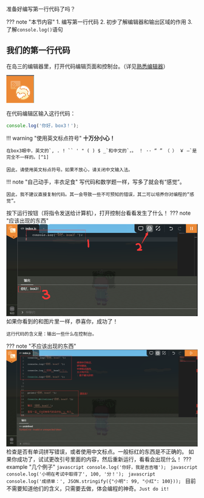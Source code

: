 
准备好编写第一行代码了吗？

??? note "本节内容"
    1. 编写第一行代码
    2. 初步了解编辑器和输出区域的作用
    3. 了解`console.log()`语句

## 我们的第一行代码
    
在岛三的编辑器里，打开代码编辑页面和控制台。（详见[熟悉编辑器](../editor.md)）

![代码编辑器图标](./images/data-and-cal/editor.png)

在代码编辑区输入这行代码：
```javascript
console.log('你好，box3！');
```
!!! warning "使用英文标点符号"
    **十万分小心！**

    在box3眼中，英文的`, . ! `` ' " ( ) $ _`和中文的`，。 ！ ·· “ ” （ ） ￥ —`是完全不一样的。[^1]

    因此，请使用英文标点符号。如果不放心，请关闭中文输入法。
!!! note "自己动手，丰衣足食"
    写代码和数学题一样，写多了就会有“感觉”。

    因此，我不建议直接复制代码。其一会导致一些不可预知的错误，其二可以培养你对编程的“感觉”。
按下运行按钮（将指令发送给计算机），打开控制台看看发生了什么！
??? note "应该出现的东西"
    ![结果](./images/data-and-cal/res1.png)
    如果你看到的和图片里一样，恭喜你，成功了！

    这行代码的含义是：输出一些什么在控制台。
??? note "不应该出现的东西"
    ![错误](./images/data-and-cal/error.png)
    检查是否有单词拼写错误，或者使用中文标点。一般标红的东西是不正确的。
如果你成功了，试试更改引号里面的内容，然后重新运行，看看会出现什么！
??? example "几个例子"
    ```javascript
    console.log('你好，我是吉吉喵');
    ```
    ```javascript
    console.log('小明在考试中取得了', 100, '分！');
    ```
    ```javascript
    console.log('成绩单：', JSON.stringify({"小明": 99, "小红": 100}));
    ```
    目前不需要知道他们的含义，只需要去做，体会编程的神奇。`Just do it!`

    


[^1]: 从左到右分别为： 逗号，点号，感叹号，反引号，单引号，双引号，左括号，右括号，美元符号，下划线； 逗号，句号，感叹号，隔号，上引号，下引号，左括号，右括号，人民币符号，破折号